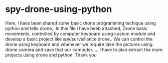 # spy-drone-using-python
Here, i have been shared some basic drone programming techique using python and tello drone,.
In this file i have beeb attached, Drone basic movements, controlled by computer keyboard using custom module and develop a basic project like spy/surveillance drone..
We can control the drone using keyboard and whenever we require take the pictures using drone camera and save that our computer.....
I have to plan extract the more projects using drone and python.
Thank you
